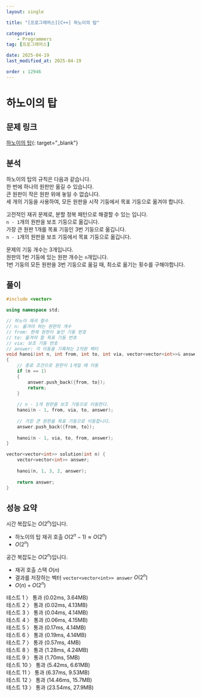 ```yaml
---
layout: single

title: "[프로그래머스][C++] 하노이의 탑"

categories:
    - Programmers
tag: [프로그래머스]

date: 2025-04-19
last_modified_at: 2025-04-19

order : 12946
---
```


# 하노이의 탑

## 문제 링크

[하노이의 탑](https://school.programmers.co.kr/learn/courses/30/lessons/12946){: target="_blank"}

## 분석

하노이의 탑의 규칙은 다음과 같습니다.  
한 번에 하나의 원판만 옮길 수 있습니다.  
큰 원판이 작은 원판 위에 놓일 수 없습니다.  
세 개의 기둥을 사용하여, 모든 원판을 시작 기둥에서 목표 기둥으로 옮겨야 합니다.

고전적인 재귀 문제로, 분할 정복 패턴으로 해결할 수 있는 입니다.  
`n - 1`개의 원판을 보조 기둥으로 옮깁니다.  
가장 큰 원판 1개를 목표 기둥인 3번 기둥으로 옮깁니다.  
`n - 1`개의 원판을 보조 기둥에서 목표 기둥으로 옮깁니다.

문제의 기둥 개수는 3개입니다.  
원판의 1번 기둥에 있는 원판 개수는 `n`개입니다.  
1번 기둥의 모든 원판을 3번 기둥으로 옮길 때, 최소로 옮기는 횟수를 구해야합니다.

## 풀이

```cpp
#include <vector>

using namespace std;

// 하노이 재귀 함수
// n: 옮겨야 하는 원판의 개수
// from: 현재 원판이 놓인 기둥 번호
// to: 옮겨야 할 목표 기둥 번호
// via: 보조 기둥 번호
// answer: 각 이동을 기록하는 2차원 벡터
void hanoi(int n, int from, int to, int via, vector<vector<int>>& answer)
{
    // 종료 조건으로 원판이 1개일 때 이동
    if (n == 1)
    {
        answer.push_back({from, to});
        return;    
    }
    
    // n - 1개 원판을 보조 기둥으로 이동한다.
    hanoi(n - 1, from, via, to, answer);
    
    // 가장 큰 원판을 목표 기둥으로 이동합니다.
    answer.push_back({from, to});
    
    hanoi(n - 1, via, to, from, answer);
}

vector<vector<int>> solution(int n) {
    vector<vector<int>> answer;
    
    hanoi(n, 1, 3, 2, answer);
    
    return answer;
}
```

## 성능 요약

시간 복잡도는 $O(2^n)$입니다.

- 하노이의 탑 재귀 호출 $O(2^n - 1) \approx O(2^n)$
- $O(2^n)$

공간 복잡도는 $O(2^n)$입니다.

- 재귀 호출 스택 $O(n)$
- 결과를 저장하는 벡터 `vector<vector<int>> answer` $O(2^n)$
- $O(n) + O(2^n)$

테스트 1 〉 통과 (0.02ms, 3.64MB)  
테스트 2 〉 통과 (0.02ms, 4.13MB)  
테스트 3 〉 통과 (0.04ms, 4.14MB)  
테스트 4 〉 통과 (0.06ms, 4.15MB)  
테스트 5 〉 통과 (0.17ms, 4.14MB)  
테스트 6 〉 통과 (0.19ms, 4.14MB)  
테스트 7 〉 통과 (0.57ms, 4MB)  
테스트 8 〉 통과 (1.28ms, 4.24MB)  
테스트 9 〉 통과 (1.70ms, 5MB)  
테스트 10 〉 통과 (5.42ms, 6.61MB)  
테스트 11 〉 통과 (6.37ms, 9.53MB)  
테스트 12 〉 통과 (14.46ms, 15.7MB)  
테스트 13 〉 통과 (23.54ms, 27.9MB)  